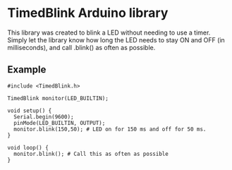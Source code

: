 # TimedBlink Arduino library

This library was created to blink a LED without needing to use a timer.
Simply let the library know how long the LED needs to stay ON and OFF (in
milliseconds), and call .blink() as often as possible.

## Example ##

    #include <TimedBlink.h>

    TimedBlink monitor(LED_BUILTIN);

    void setup() {
      Serial.begin(9600);
      pinMode(LED_BUILTIN, OUTPUT);
      monitor.blink(150,50); # LED on for 150 ms and off for 50 ms.
    }

    void loop() {
      monitor.blink(); # Call this as often as possible
    }
